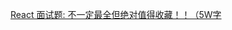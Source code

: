 [React 面试题: 不一定最全但绝对值得收藏！！（5W字
](https://juejin.cn/post/7258071726227849277?searchId=202308181149479859AB9CC026D386E436#heading-7)